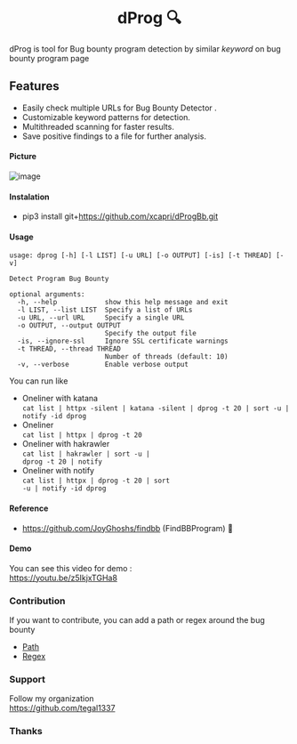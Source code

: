 <h1 align="center">
dProg 🔍
</h1>

dProg is tool for Bug bounty program detection by similar <i>keyword</i> on bug bounty program page 

## Features

- Easily check multiple URLs for Bug Bounty Detector .
- Customizable keyword patterns for detection.
- Multithreaded scanning for faster results.
- Save positive findings to a file for further analysis.

#### Picture
![image](https://user-images.githubusercontent.com/43540712/182825238-21d9f788-7b1c-4698-9287-8d5d729ac5d8.png)

#### Instalation
- pip3 install git+https://github.com/xcapri/dProgBb.git

#### Usage
```
usage: dprog [-h] [-l LIST] [-u URL] [-o OUTPUT] [-is] [-t THREAD] [-v]

Detect Program Bug Bounty

optional arguments:
  -h, --help            show this help message and exit
  -l LIST, --list LIST  Specify a list of URLs
  -u URL, --url URL     Specify a single URL
  -o OUTPUT, --output OUTPUT
                        Specify the output file
  -is, --ignore-ssl     Ignore SSL certificate warnings
  -t THREAD, --thread THREAD
                        Number of threads (default: 10)
  -v, --verbose         Enable verbose output

```

You can run like
* Oneliner with katana <br>``` cat list | httpx -silent | katana -silent | dprog -t 20 | sort -u | notify -id dprog ```
* Oneliner <br> <code>cat list | httpx | dprog -t 20 </code>
* Oneliner with hakrawler <br><code>cat list | hakrawler | sort -u | dprog -t 20 | notify</code>
* Oneliner with notify <br><code>cat list | httpx | dprog -t 20 | sort -u | notify -id dprog </code>

#### Reference
* https://github.com/JoyGhoshs/findbb (FindBBProgram) 🤘

#### Demo
You can see this video for demo : <br>
https://youtu.be/z5IkjxTGHa8

### Contribution
If you want to contribute, you can add a path or regex around the bug bounty
* [Path](/core/helper/path.txt) 
* [Regex](/core/helper/regex.json)

### Support 
Follow my organization <br>https://github.com/tegal1337

### Thanks
